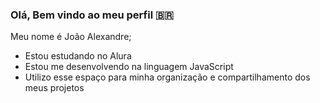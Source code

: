 ### Olá, Bem vindo ao meu perfil 🇧🇷

Meu nome é João Alexandre;

- Estou estudando no Alura
- Estou me desenvolvendo na linguagem JavaScript
- Utilizo esse espaço para minha organização e compartilhamento dos meus projetos

